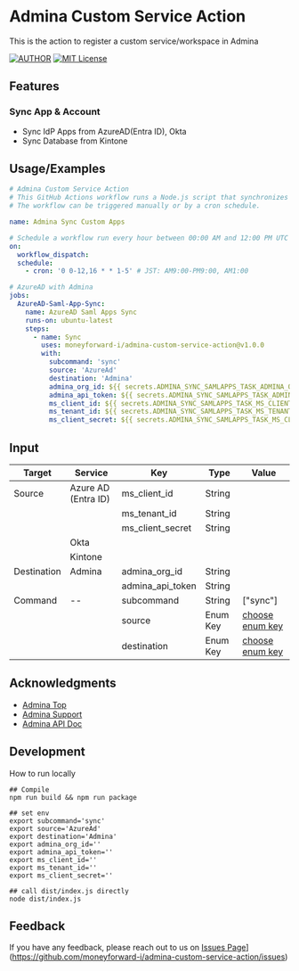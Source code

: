 # Admina Custom Service Action

This is the action to register a custom service/workspace in Admina

[![AUTHOR](https://img.shields.io/badge/Author-admina-orange)](https://admina.moneyforward.com/) [![MIT License](https://img.shields.io/badge/License-MIT-green.svg)](./LICENSE)

## Features

### Sync App & Account

- Sync IdP Apps from AzureAD(Entra ID), Okta
- Sync Database from Kintone

## Usage/Examples

```yaml
# Admina Custom Service Action
# This GitHub Actions workflow runs a Node.js script that synchronizes applications and users between Source System to Admina.
# The workflow can be triggered manually or by a cron schedule.

name: Admina Sync Custom Apps

# Schedule a workflow run every hour between 00:00 AM and 12:00 PM UTC (9:00 AM to 9:00 PM JST) and 4:00 PM UTC (1:00 AM JST) from Monday to Friday, excluding weekends
on:
  workflow_dispatch:
  schedule:
    - cron: '0 0-12,16 * * 1-5' # JST: AM9:00-PM9:00, AM1:00

# AzureAD with Admina
jobs:
  AzureAD-Saml-App-Sync:
    name: AzureAD Saml Apps Sync
    runs-on: ubuntu-latest
    steps:
      - name: Sync
        uses: moneyforward-i/admina-custom-service-action@v1.0.0
        with:
          subcommand: 'sync'
          source: 'AzureAd'
          destination: 'Admina'
          admina_org_id: ${{ secrets.ADMINA_SYNC_SAMLAPPS_TASK_ADMINA_ORG_ID }}
          admina_api_token: ${{ secrets.ADMINA_SYNC_SAMLAPPS_TASK_ADMINA_API_TOKEN }}
          ms_client_id: ${{ secrets.ADMINA_SYNC_SAMLAPPS_TASK_MS_CLIENT_ID }}
          ms_tenant_id: ${{ secrets.ADMINA_SYNC_SAMLAPPS_TASK_MS_TENANT_ID }}
          ms_client_secret: ${{ secrets.ADMINA_SYNC_SAMLAPPS_TASK_MS_CLIENT_SECRET }}
```

## Input

| Target      | Service             | Key              | Type     | Value                                      |
| ----------- | ------------------- | ---------------- | -------- | ------------------------------------------ |
| Source      | Azure AD (Entra ID) | ms_client_id     | String   |                                            |
|             |                     | ms_tenant_id     | String   |                                            |
|             |                     | ms_client_secret | String   |                                            |
|             | Okta                |                  |          |                                            |
|             | Kintone             |                  |          |                                            |
| Destination | Admina              | admina_org_id    | String   |                                            |
|             |                     | admina_api_token | String   |                                            |
| Command     | --                  | subcommand       | String   | ["sync"]                                   |
|             |                     | source           | Enum Key | [choose enum key](./src/integrate/enum.ts) |
|             |                     | destination      | Enum Key | [choose enum key](./src/integrate/enum.ts) |

## Acknowledgments

- [Admina Top](https://admina.moneyforward.com/)
- [Admina Support](https://support.itmc.i.moneyforward.com/)
- [Admina API Doc](https://docs.itmc.i.moneyforward.com/)

## Development

How to run locally

```
## Compile
npm run build && npm run package

## set env
export subcommand='sync'
export source='AzureAd'
export destination='Admina'
export admina_org_id=''
export admina_api_token=''
export ms_client_id=''
export ms_tenant_id=''
export ms_client_secret=''

## call dist/index.js directly
node dist/index.js
```

## Feedback

If you have any feedback, please reach out to us on [Issues Page](https://github.com/moneyforward-i/admina-custom-service-action/issues)](https://github.com/moneyforward-i/admina-custom-service-action/issues)
